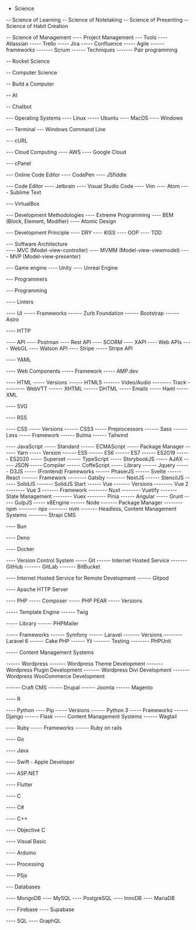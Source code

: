 - Science

-- Science of Learning
-- Science of Notetaking
-- Science of Presenting
-- Science of Habit Creation

-- Science of Management
---- Project Management
--- Tools
---- Atlassian
----- Trello
----- Jira
----- Confluence
----- Agile
------ frameworks
------- Scrum
------ Techniques
------- Pair programming

-- Rocket Science

-- Computer Science

-- Build a Computer

-- AI

-- Chatbot

--- Operating Systems
---- Linux
----- Ubuntu
---- MacOS
---- Windows

--- Terminal
--- Windows Command Line

--- cURL

--- Cloud Computing
---- AWS
---- Google Cloud

--- cPanel

--- Online Code Editor
---- CodePen
---- JSfiddle

--- Code Editor
---- Jetbrain
---- Visual Studio Code
---- Vim
---- Atom
---- Sublime Text

--- VirtualBox

--- Development Methodologies
---- Extreme Programming
---- BEM (Block, Element, Modifier)
---- Atomic Design

--- Development Principle 
---- DRY
---- KISS
---- OOP
---- TDD

--- Software Architecture	
---- MVC (Model-view-controller)
---- MVMM (Model-view-viewmodel)
---- MVP (Model-view-presenter)

--- Game engine
---- Unity
---- Unreal Engine

--- Programmers

--- Programming

---- Linters

---- UI
----- Frameworks
------ Zurb Foundation
------ Bootstrap
------ Astro

---- HTTP

---- API
---- Postman
---- Rest API
---- SCORM
---- XAPI
---- Web APIs
---- WebGL
---- Watson API
---- Stripe
----- Stripe API

---- YAML

---- Web Components
----- Framework
----- AMP.dev

---- HTML
----- Versions
------ HTML5
------- Video/Audio
-------- Track
--------- WebVTT
------ XHTML
------ DHTML
----- Emails
----- Haml
----- XML

---- SVG

---- RSS

---- CSS
----- Versions
------ CSS3
----- Preprocessors
------ Sass
------ Less
----- Framework
------ Bulma
------ Tailwind

---- JavaScript
----- Standard
------ ECMAScript
----- Package Manager
------ Yarn
----- Version
------ ES5
------ ES6
------ ES7
------ ES2019
------ ES2020
----- Superset
------ TypeScript
----- StorybookJS
----- AJAX
----- JSON
----- Compiler
------ CoffeScript
----- Library
------ Jquery
------ D3JS
----- (Frontend) Frameworks
------ PhaserJS
------ Svelte
------ React
------- Framework
-------- Gatsby
-------- NextJS
------ StencilJS
------ SolidJS
------- SolidJS Start
------ Vue
------- Versions
-------- Vue 2
-------- Vue 3
------- Framework
-------- Nuxt
-------- Vuetify
------- State Management
-------- Vuex
-------- Pinia
------ Angular
----- Grunt
----- GulpJS
----- v8Engine
------ Node
------- Package Manager
-------- npm
-------- npx
-------- nvm
------- Headless, Content Management Systems
-------- Strapi CMS

---- Bun

---- Deno

---- Docker

---- Version Control System
----- Git
------ Internet Hosted Service
------- GitHub
------- GitLab
------- BitBucket

---- Internet Hosted Service for Remote Development
------ Gitpod

---- Apache HTTP Server

---- PHP
----- Composer
----- PHP PEAR
----- Versions

----- Template Engine
------ Twig

----- Library
------ PHPMailer

----- Frameworks
------ Symfony
------ Laravel
------- Versions
-------- Laravel 6
------ Cake PHP
------ Yii
------- Testing
-------- PHPUnit

----- Content Management Systems

------ Wordpress
------- Wordpress Theme Development
------- Wordpress Plugin Development
------- Wordpress Divi Development
------- Wordpress WooCommerce Development

------ Craft CMS
------ Drupal
------ Joomla
------ Magento

---- R

---- Python
---- Pip
----- Versions
------ Python 3
----- Frameworks
------ Django
------ Flask
----- Content Management Systems
------ Wagtail

---- Ruby
----- Frameworks
------ Ruby on rails

---- Go

---- Java

---- Swift - Apple Developer

---- ASP.NET

---- Flutter

---- C

---- C#

---- C++

---- Objective C

---- Visual Basic

---- Arduino 

---- Processing

---- P5js

--- Databases

---- MongoDB
---- MySQL
---- PostgreSQL
---- InnoDB
---- MariaDB

---- Firebase
---- Supabase

---- SQL
---- GraphQL

